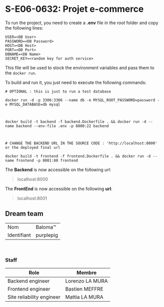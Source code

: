 # S-E06-0632: Projet e-commerce

To run the project, you need to create a **.env** file in the *root* folder and copy the following lines:
```text
USER=<DB User>
PASSWORD=<DB Password>
HOST=<DB Host>
PORT=<DB Port>
DBNAME=<DB Name>
SECRET_KEY=<random key for auth service>
```
This file will be used to stock the environment variables and pass them to the ```docker run```.

To build and run it, you just need to execute the following commands:
```shell
# OPTIONAL : this is just to run a test database 

docker run -d -p 3306:3306 --name db -e MYSQL_ROOT_PASSWORD=password -e MYSQL_DATABASE=db mysql



docker build -t backend -f backend.Dockerfile . && docker run -d --name backend --env-file .env -p 8000:22 backend



# CHANGE THE BACKEND URL IN THE SOURCE CODE : 'http://localhost:8000' or the deployed final url

docker build -t frontend -f frontend.Dockerfile . && docker run -d --name frontend -p 8001:80 frontend

```
The **Backend** is now accessible on the following *url*:
> localhost:8000

The **FrontEnd** is now accessible on the following **url**:
> localhost:8001

## Dream team

|             |            |
| ----------- | ---------- |
| Nom         | Baloma™    |
| Identifiant | purplepig  | 🐷

<br>

### Staff


| Role                      | Membre          |
| ------------------------- | --------------- |
| Backend engineer          | Lorenzo LA MURA |
| Frontend engineer         | Bastien MEFFRE  |
| Site reliability engineer | Mattia LA MURA  |
